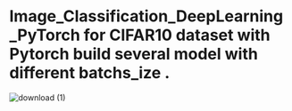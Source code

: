 # Image_Classification_DeepLearning_PyTorch for CIFAR10 dataset with Pytorch  build several model with different batchs_ize .
![download (1)](https://github.com/valid999/Image_classification_deepLearning_PyTorch/assets/95305177/7e4fa5b7-1bc9-4412-b1c4-437735705666)
